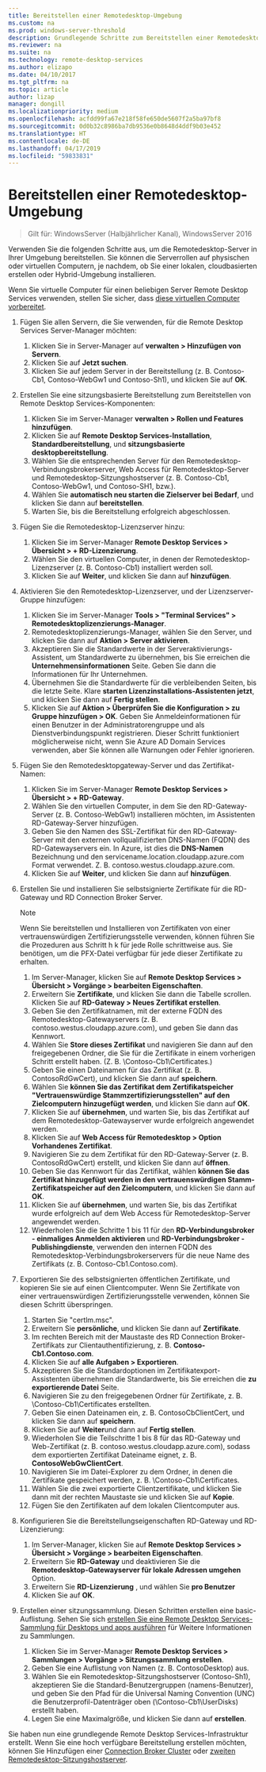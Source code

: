 ```yaml
---
title: Bereitstellen einer Remotedesktop-Umgebung
ms.custom: na
ms.prod: windows-server-threshold
description: Grundlegende Schritte zum Bereitstellen einer Remotedesktop-Umgebung.
ms.reviewer: na
ms.suite: na
ms.technology: remote-desktop-services
ms.author: elizapo
ms.date: 04/10/2017
ms.tgt_pltfrm: na
ms.topic: article
author: lizap
manager: dongill
ms.localizationpriority: medium
ms.openlocfilehash: acfdd99fa67e218f58fe650de5607f2a5ba97bf8
ms.sourcegitcommit: 0d0b32c8986ba7db9536e0b8648d4ddf9b03e452
ms.translationtype: HT
ms.contentlocale: de-DE
ms.lasthandoff: 04/17/2019
ms.locfileid: "59833831"
---
```

# <a name="deploy-your-remote-desktop-environment"></a>Bereitstellen einer Remotedesktop-Umgebung

>Gilt für: WindowsServer (Halbjährlicher Kanal), WindowsServer 2016

Verwenden Sie die folgenden Schritte aus, um die Remotedesktop-Server in Ihrer Umgebung bereitstellen. Sie können die Serverrollen auf physischen oder virtuellen Computern, je nachdem, ob Sie einer lokalen, cloudbasierten erstellen oder Hybrid-Umgebung installieren. 

Wenn Sie virtuelle Computer für einen beliebigen Server Remote Desktop Services verwenden, stellen Sie sicher, dass [diese virtuellen Computer vorbereitet](rds-prepare-vms.md).
  
  
1.  Fügen Sie allen Servern, die Sie verwenden, für die Remote Desktop Services Server-Manager möchten:  
    1.  Klicken Sie in Server-Manager auf **verwalten > Hinzufügen von Servern**.  
    2.  Klicken Sie auf **Jetzt suchen**.  
    3.  Klicken Sie auf jedem Server in der Bereitstellung (z. B. Contoso-Cb1, Contoso-WebGw1 und Contoso-Sh1), und klicken Sie auf **OK**.  
2.  Erstellen Sie eine sitzungsbasierte Bereitstellung zum Bereitstellen von Remote Desktop Services-Komponenten:  
    1.  Klicken Sie im Server-Manager **verwalten > Rollen und Features hinzufügen**.  
    2.  Klicken Sie auf **Remote Desktop Services-Installation**, **Standardbereitstellung**, und **sitzungsbasierte desktopbereitstellung**.  
    3.  Wählen Sie die entsprechenden Server für den Remotedesktop-Verbindungsbrokerserver, Web Access für Remotedesktop-Server und Remotedesktop-Sitzungshostserver (z. B. Contoso-Cb1, Contoso-WebGw1, und Contoso-SH1, bzw.).  
    4.  Wählen Sie **automatisch neu starten die Zielserver bei Bedarf**, und klicken Sie dann auf **bereitstellen**.  
    5.  Warten Sie, bis die Bereitstellung erfolgreich abgeschlossen.  
3.  Fügen Sie die Remotedesktop-Lizenzserver hinzu:  
    1.  Klicken Sie im Server-Manager **Remote Desktop Services > Übersicht > + RD-Lizenzierung**.  
    2.  Wählen Sie den virtuellen Computer, in denen der Remotedesktop-Lizenzserver (z. B. Contoso-Cb1) installiert werden soll.  
    3.  Klicken Sie auf **Weiter**, und klicken Sie dann auf **hinzufügen**.  
4.  Aktivieren Sie den Remotedesktop-Lizenzserver, und der Lizenzserver-Gruppe hinzufügen:  
    1.  Klicken Sie im Server-Manager **Tools > "Terminal Services" > Remotedesktoplizenzierungs-Manager**.  
    2.  Remotedesktoplizenzierungs-Manager, wählen Sie den Server, und klicken Sie dann auf **Aktion > Server aktivieren**.  
    3.  Akzeptieren Sie die Standardwerte in der Serveraktivierungs-Assistent, um Standardwerte zu übernehmen, bis Sie erreichen die **Unternehmensinformationen** Seite. Geben Sie dann die Informationen für Ihr Unternehmen.  
    4.  Übernehmen Sie die Standardwerte für die verbleibenden Seiten, bis die letzte Seite. Klare **starten Lizenzinstallations-Assistenten jetzt**, und klicken Sie dann auf **Fertig stellen**.  
    5.  Klicken Sie auf **Aktion > Überprüfen Sie die Konfiguration > zu Gruppe hinzufügen > OK**. Geben Sie Anmeldeinformationen für einen Benutzer in der Administratorengruppe und als Dienstverbindungspunkt registrieren. Dieser Schritt funktioniert möglicherweise nicht, wenn Sie Azure AD Domain Services verwenden, aber Sie können alle Warnungen oder Fehler ignorieren.  
5.  Fügen Sie den Remotedesktopgateway-Server und das Zertifikat-Namen:  
    1.  Klicken Sie im Server-Manager **Remote Desktop Services > Übersicht > + RD-Gateway**.  
    2.  Wählen Sie den virtuellen Computer, in dem Sie den RD-Gateway-Server (z. B. Contoso-WebGw1) installieren möchten, im Assistenten RD-Gateway-Server hinzufügen.  
    3.  Geben Sie den Namen des SSL-Zertifikat für den RD-Gateway-Server mit den externen vollqualifizierten DNS-Namen (FQDN) des RD-Gatewayservers ein. In Azure, ist dies die **DNS-Namen** Bezeichnung und den servicename.location.cloudapp.azure.com Format verwendet. Z. B. contoso.westus.cloudapp.azure.com.  
    4.  Klicken Sie auf **Weiter**, und klicken Sie dann auf **hinzufügen**.
6.  Erstellen Sie und installieren Sie selbstsignierte Zertifikate für die RD-Gateway und RD Connection Broker Server.

       > [!NOTE]
       > Wenn Sie bereitstellen und Installieren von Zertifikaten von einer vertrauenswürdigen Zertifizierungsstelle verwenden, können führen Sie die Prozeduren aus Schritt h k für jede Rolle schrittweise aus. Sie benötigen, um die PFX-Datei verfügbar für jede dieser Zertifikate zu erhalten.
       
    1.  Im Server-Manager, klicken Sie auf **Remote Desktop Services > Übersicht > Vorgänge > bearbeiten Eigenschaften**.  
    2.  Erweitern Sie **Zertifikate**, und klicken Sie dann die Tabelle scrollen. Klicken Sie auf **RD-Gateway > Neues Zertifikat erstellen**.  
    3.  Geben Sie den Zertifikatnamen, mit der externe FQDN des Remotedesktop-Gatewayservers (z. B. contoso.westus.cloudapp.azure.com), und geben Sie dann das Kennwort.  
    4.  Wählen Sie **Store dieses Zertifikat** und navigieren Sie dann auf den freigegebenen Ordner, die Sie für die Zertifikate in einem vorherigen Schritt erstellt haben. (Z. B. \Contoso-Cb1\Certificates.)  
    5.  Geben Sie einen Dateinamen für das Zertifikat (z. B. ContosoRdGwCert), und klicken Sie dann auf **speichern**.  
    6.  Wählen Sie **können Sie das Zertifikat dem Zertifikatspeicher "Vertrauenswürdige Stammzertifizierungsstellen" auf den Zielcomputern hinzugefügt werden**, und klicken Sie dann auf **OK**.  
    7.  Klicken Sie auf **übernehmen**, und warten Sie, bis das Zertifikat auf dem Remotedesktop-Gatewayserver wurde erfolgreich angewendet werden.  
    8.  Klicken Sie auf **Web Access für Remotedesktop > Option Vorhandenes Zertifikat**.  
    9.  Navigieren Sie zu dem Zertifikat für den RD-Gateway-Server (z. B. ContosoRdGwCert) erstellt, und klicken Sie dann auf **öffnen**.  
    10. Geben Sie das Kennwort für das Zertifikat, wählen **können Sie das Zertifikat hinzugefügt werden in den vertrauenswürdigen Stamm-Zertifikatspeicher auf den Zielcomputern**, und klicken Sie dann auf **OK**.  
    11. Klicken Sie auf **übernehmen**, und warten Sie, bis das Zertifikat wurde erfolgreich auf dem Web Access für Remotedesktop-Server angewendet werden.  
    12. Wiederholen Sie die Schritte 1 bis 11 für den **RD-Verbindungsbroker - einmaliges Anmelden aktivieren** und **RD-Verbindungsbroker - Publishingdienste**, verwenden den internen FQDN des Remotedesktop-Verbindungsbrokerservers für die neue Name des Zertifikats (z. B. Contoso-Cb1.Contoso.com).  
7.  Exportieren Sie des selbstsignierten öffentlichen Zertifikate, und kopieren Sie sie auf einen Clientcomputer. Wenn Sie Zertifikate von einer vertrauenswürdigen Zertifizierungsstelle verwenden, können Sie diesen Schritt überspringen.  
    1.  Starten Sie "certlm.msc".  
    2.  Erweitern Sie **persönliche**, und klicken Sie dann auf **Zertifikate**.  
    3.  Im rechten Bereich mit der Maustaste des RD Connection Broker-Zertifikats zur Clientauthentifizierung, z. B. **Contoso-Cb1.Contoso.com**.  
    4.  Klicken Sie auf **alle Aufgaben > Exportieren**.  
    5.  Akzeptieren Sie die Standardoptionen im Zertifikatexport-Assistenten übernehmen die Standardwerte, bis Sie erreichen die **zu exportierende Datei** Seite.  
    6.  Navigieren Sie zu den freigegebenen Ordner für Zertifikate, z. B. \Contoso-Cb1\Certificates erstellten.  
    7.  Geben Sie einen Dateinamen ein, z. B. ContosoCbClientCert, und klicken Sie dann auf **speichern**.  
    8.  Klicken Sie auf **Weiter**und dann auf **Fertig stellen**.  
    9.  Wiederholen Sie die Teilschritte 1 bis 8 für das RD-Gateway und Web-Zertifikat (z. B. contoso.westus.cloudapp.azure.com), sodass dem exportierten Zertifikat Dateiname eignet, z. B. **ContosoWebGwClientCert**.  
    10. Navigieren Sie im Datei-Explorer zu dem Ordner, in denen die Zertifikate gespeichert werden, z. B. \Contoso-Cb1\Certificates.  
    11. Wählen Sie die zwei exportierte Clientzertifikate, und klicken Sie dann mit der rechten Maustaste sie und klicken Sie auf **Kopie**.  
    12. Fügen Sie den Zertifikaten auf dem lokalen Clientcomputer aus.  
8.  Konfigurieren Sie die Bereitstellungseigenschaften RD-Gateway und RD-Lizenzierung:  
    1.  Im Server-Manager, klicken Sie auf **Remote Desktop Services > Übersicht > Vorgänge > bearbeiten Eigenschaften**.  
    2.  Erweitern Sie **RD-Gateway** und deaktivieren Sie die **Remotedesktop-Gatewayserver für lokale Adressen umgehen** Option.  
    3.  Erweitern Sie **RD-Lizenzierung** , und wählen Sie **pro Benutzer**  
    4.  Klicken Sie auf **OK**.  
10. Erstellen einer sitzungssammlung. Diesen Schritten erstellen eine basic-Auflistung. Sehen Sie sich [erstellen Sie eine Remote Desktop Services-Sammlung für Desktops und apps ausführen](rds-create-collection.md) für Weitere Informationen zu Sammlungen.
 
    1.  Klicken Sie im Server-Manager **Remote Desktop Services > Sammlungen > Vorgänge > Sitzungssammlung erstellen**.  
    2.  Geben Sie eine Auflistung von Namen (z. B. ContosoDesktop) aus.  
    3.  Wählen Sie ein Remotedesktop-Sitzungshostserver (Contoso-Sh1), akzeptieren Sie die Standard-Benutzergruppen (namens-Benutzer), und geben Sie den Pfad für die Universal Naming Convention (UNC) die Benutzerprofil-Datenträger oben (\Contoso-Cb1\UserDisks) erstellt haben.  
    4.  Legen Sie eine Maximalgröße, und klicken Sie dann auf **erstellen**.  
  

Sie haben nun eine grundlegende Remote Desktop Services-Infrastruktur erstellt. Wenn Sie eine hoch verfügbare Bereitstellung erstellen möchten, können Sie Hinzufügen einer [Connection Broker Cluster](rds-connection-broker-cluster.md) oder [zweiten Remotedesktop-Sitzungshostserver](rds-scale-rdsh-farm.md).

